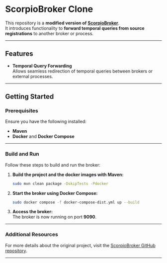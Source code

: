 # ScorpioBroker Clone

This repository is a **modified version of [ScorpioBroker](https://github.com/ScorpioBroker/ScorpioBroker)**.  
It introduces functionality to **forward temporal queries from source registrations** to another broker or process.

---

## Features

- **Temporal Query Forwarding**  
  Allows seamless redirection of temporal queries between brokers or external processes.

---

## Getting Started

### Prerequisites
Ensure you have the following installed:
- **Maven**
- **Docker** and **Docker Compose**

---

### Build and Run

Follow these steps to build and run the broker:

1. **Build the project and the docker images with Maven:**
   ```bash
   sudo mvn clean package -DskipTests -Pdocker
   ```

2. **Start the broker using Docker Compose:**
   ```bash
   sudo docker compose -f docker-compose-dist.yml up --build
   ```

3. **Access the broker:**  
   The broker is now running on port **9090**.

---

### Additional Resources
For more details about the original project, visit the [ScorpioBroker GitHub repository](https://github.com/ScorpioBroker/ScorpioBroker).

---
